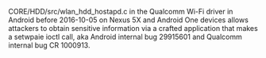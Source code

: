 CORE/HDD/src/wlan_hdd_hostapd.c in the Qualcomm Wi-Fi driver in Android before 2016-10-05 on Nexus 5X and Android One devices allows attackers to obtain sensitive information via a crafted application that makes a setwpaie ioctl call, aka Android internal bug 29915601 and Qualcomm internal bug CR 1000913.